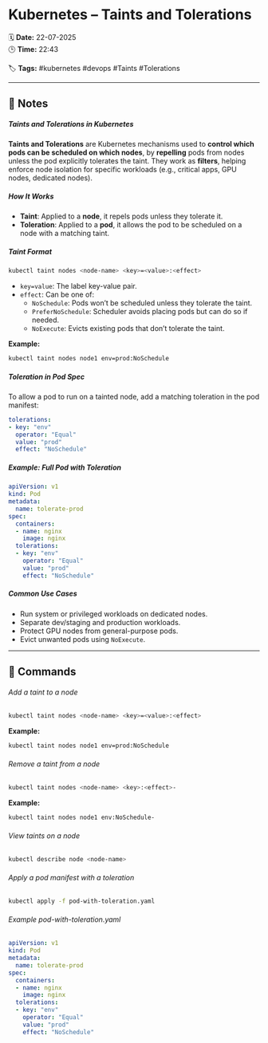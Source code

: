 # Kubernetes – Taints and Tolerations

🗓️ **Date:** 22-07-2025  
🕒 **Time:** 22:43  

🏷️ **Tags:** #kubernetes #devops #Taints #Tolerations  

---

## 📝 Notes

##### Taints and Tolerations in Kubernetes
**Taints and Tolerations** are Kubernetes mechanisms used to **control which pods can be scheduled on which nodes**, by **repelling** pods from nodes unless the pod explicitly tolerates the taint. They work as **filters**, helping enforce node isolation for specific workloads (e.g., critical apps, GPU nodes, dedicated nodes).

##### How It Works
- **Taint**: Applied to a **node**, it repels pods unless they tolerate it.
- **Toleration**: Applied to a **pod**, it allows the pod to be scheduled on a node with a matching taint.

##### Taint Format
```bash
kubectl taint nodes <node-name> <key>=<value>:<effect>
```
- `key=value`: The label key-value pair.
- `effect`: Can be one of:
    - `NoSchedule`: Pods won’t be scheduled unless they tolerate the taint.
    - `PreferNoSchedule`: Scheduler avoids placing pods but can do so if needed.
    - `NoExecute`: Evicts existing pods that don’t tolerate the taint.

**Example:**
```bash
kubectl taint nodes node1 env=prod:NoSchedule
```

##### Toleration in Pod Spec
To allow a pod to run on a tainted node, add a matching toleration in the pod manifest:
```yaml
tolerations:
- key: "env"
  operator: "Equal"
  value: "prod"
  effect: "NoSchedule"
```

##### Example: Full Pod with Toleration
```yaml
apiVersion: v1
kind: Pod
metadata:
  name: tolerate-prod
spec:
  containers:
  - name: nginx
    image: nginx
  tolerations:
  - key: "env"
    operator: "Equal"
    value: "prod"
    effect: "NoSchedule"
```

##### Common Use Cases
- Run system or privileged workloads on dedicated nodes.
- Separate dev/staging and production workloads.
- Protect GPU nodes from general-purpose pods.
- Evict unwanted pods using `NoExecute`.

---
## 🧾 Commands

###### Add a taint to a node
```bash
kubectl taint nodes <node-name> <key>=<value>:<effect>
```
**Example:**
```bash
kubectl taint nodes node1 env=prod:NoSchedule
```
###### Remove a taint from a node
```bash
kubectl taint nodes <node-name> <key>:<effect>-
```
**Example:**
```bash
kubectl taint nodes node1 env:NoSchedule-
```
###### View taints on a node
```bash
kubectl describe node <node-name>
```
###### Apply a pod manifest with a toleration
```bash
kubectl apply -f pod-with-toleration.yaml
```
###### Example pod-with-toleration.yaml
```yaml
apiVersion: v1
kind: Pod
metadata:
  name: tolerate-prod
spec:
  containers:
  - name: nginx
    image: nginx
  tolerations:
  - key: "env"
    operator: "Equal"
    value: "prod"
    effect: "NoSchedule"
```


